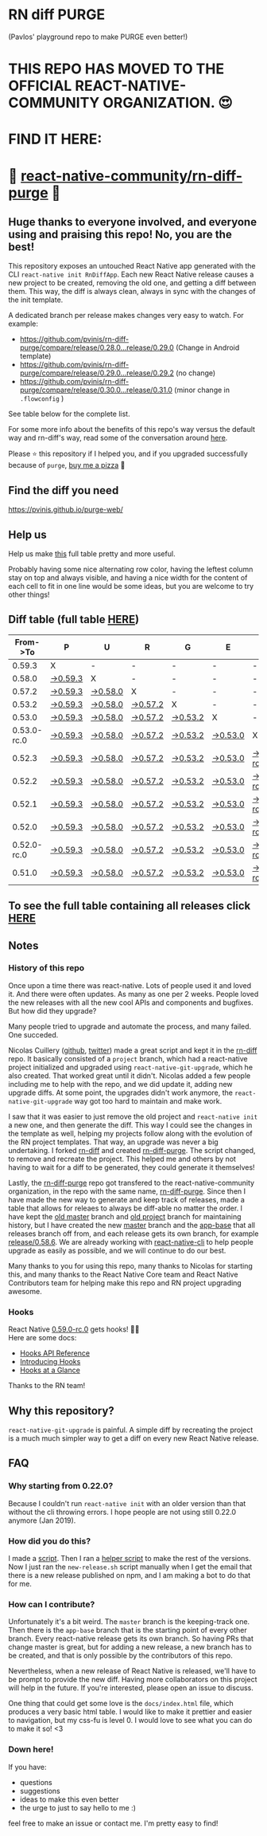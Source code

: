# RN diff PURGE
(Pavlos' playground repo to make PURGE even better!)

# THIS REPO HAS MOVED TO THE OFFICIAL REACT-NATIVE-COMMUNITY ORGANIZATION. 😍
# FIND IT HERE:  
# 💪 [react-native-community/rn-diff-purge](https://github.com/react-native-community/rn-diff-purge) 🎉
## Huge thanks to everyone involved, and everyone using and praising this repo! No, you are the best!

This repository exposes an untouched React Native app generated with the CLI
`react-native init RnDiffApp`. Each new React Native release causes a new project to be created, removing the old one, and getting a diff between them. This way, the diff is always clean, always in sync with the changes of the init template.

A dedicated branch per release makes changes very easy
to watch. For example:

* https://github.com/pvinis/rn-diff-purge/compare/release/0.28.0...release/0.29.0
(Change in Android template)
* https://github.com/pvinis/rn-diff-purge/compare/release/0.29.0...release/0.29.2
(no change)
* https://github.com/pvinis/rn-diff-purge/compare/release/0.30.0...release/0.31.0
(minor change in `.flowconfig` )

See table below for the complete list.

For some more info about the benefits of this repo's way versus the default way and rn-diff's way, read some of the conversation around [here](https://github.com/react-native-community/discussions-and-proposals/issues/68#issuecomment-452227478).

Please :star: this repository if I helped you, and if you upgraded successfully because of `purge`, [buy me a pizza](https://www.buymeacoffee.com/DGWwHVZ4s) :pizza:

## Find the diff you need
https://pvinis.github.io/purge-web/

## Help us
Help us make [this](https://pvinis.github.io/rn-diff-purge) full table pretty and more useful.

Probably having some nice alternating row color, having the leftest column stay on top and always visible, and having a nice width for the content of each cell to fit in one line would be some ideas, but you are welcome to try other things!

## Diff table (full table [HERE](https://pvinis.github.io/rn-diff-purge))

| From->To    | P                                                                                               | U                                                                                               | R                                                                                               | G                                                                                               | E                                                                                               |                                                                                                           | T                                                                                               | I                                                                                               | M                                                                                               | E                                                                                               | !                                                                                                    | !   |
| ----------- | ----------------------------------------------------------------------------------------------- | ----------------------------------------------------------------------------------------------- | ----------------------------------------------------------------------------------------------- | ----------------------------------------------------------------------------------------------- | ----------------------------------------------------------------------------------------------- | --------------------------------------------------------------------------------------------------------- | ----------------------------------------------------------------------------------------------- | ----------------------------------------------------------------------------------------------- | ----------------------------------------------------------------------------------------------- | ----------------------------------------------------------------------------------------------- | ---------------------------------------------------------------------------------------------------- | --- |
| 0.59.3      | X                                                                                               | -                                                                                               | -                                                                                               | -                                                                                               | -                                                                                               | -                                                                                                         | -                                                                                               | -                                                                                               | -                                                                                               | -                                                                                               | -                                                                                                    | -   |
| 0.58.0      | [->0.59.3](https://github.com/pvinis/rn-diff-purge/compare/release/0.58.0..release/0.59.3)      | X                                                                                               | -                                                                                               | -                                                                                               | -                                                                                               | -                                                                                                         | -                                                                                               | -                                                                                               | -                                                                                               | -                                                                                               | -                                                                                                    | -   |
| 0.57.2      | [->0.59.3](https://github.com/pvinis/rn-diff-purge/compare/release/0.57.2..release/0.59.3)      | [->0.58.0](https://github.com/pvinis/rn-diff-purge/compare/release/0.57.2..release/0.58.0)      | X                                                                                               | -                                                                                               | -                                                                                               | -                                                                                                         | -                                                                                               | -                                                                                               | -                                                                                               | -                                                                                               | -                                                                                                    | -   |
| 0.53.2      | [->0.59.3](https://github.com/pvinis/rn-diff-purge/compare/release/0.53.2..release/0.59.3)      | [->0.58.0](https://github.com/pvinis/rn-diff-purge/compare/release/0.53.2..release/0.58.0)      | [->0.57.2](https://github.com/pvinis/rn-diff-purge/compare/release/0.53.2..release/0.57.2)      | X                                                                                               | -                                                                                               | -                                                                                                         | -                                                                                               | -                                                                                               | -                                                                                               | -                                                                                               | -                                                                                                    | -   |
| 0.53.0      | [->0.59.3](https://github.com/pvinis/rn-diff-purge/compare/release/0.53.0..release/0.59.3)      | [->0.58.0](https://github.com/pvinis/rn-diff-purge/compare/release/0.53.0..release/0.58.0)      | [->0.57.2](https://github.com/pvinis/rn-diff-purge/compare/release/0.53.0..release/0.57.2)      | [->0.53.2](https://github.com/pvinis/rn-diff-purge/compare/release/0.53.0..release/0.53.2)      | X                                                                                               | -                                                                                                         | -                                                                                               | -                                                                                               | -                                                                                               | -                                                                                               | -                                                                                                    | -   |
| 0.53.0-rc.0 | [->0.59.3](https://github.com/pvinis/rn-diff-purge/compare/release/0.53.0-rc.0..release/0.59.3) | [->0.58.0](https://github.com/pvinis/rn-diff-purge/compare/release/0.53.0-rc.0..release/0.58.0) | [->0.57.2](https://github.com/pvinis/rn-diff-purge/compare/release/0.53.0-rc.0..release/0.57.2) | [->0.53.2](https://github.com/pvinis/rn-diff-purge/compare/release/0.53.0-rc.0..release/0.53.2) | [->0.53.0](https://github.com/pvinis/rn-diff-purge/compare/release/0.53.0-rc.0..release/0.53.0) | X                                                                                                         | -                                                                                               | -                                                                                               | -                                                                                               | -                                                                                               | -                                                                                                    | -   |
| 0.52.3      | [->0.59.3](https://github.com/pvinis/rn-diff-purge/compare/release/0.52.3..release/0.59.3)      | [->0.58.0](https://github.com/pvinis/rn-diff-purge/compare/release/0.52.3..release/0.58.0)      | [->0.57.2](https://github.com/pvinis/rn-diff-purge/compare/release/0.52.3..release/0.57.2)      | [->0.53.2](https://github.com/pvinis/rn-diff-purge/compare/release/0.52.3..release/0.53.2)      | [->0.53.0](https://github.com/pvinis/rn-diff-purge/compare/release/0.52.3..release/0.53.0)      | [->0.53.0-rc.0](https://github.com/pvinis/rn-diff-purge/compare/release/0.52.3..release/0.53.0-rc.0)      | X                                                                                               | -                                                                                               | -                                                                                               | -                                                                                               | -                                                                                                    | -   |
| 0.52.2      | [->0.59.3](https://github.com/pvinis/rn-diff-purge/compare/release/0.52.2..release/0.59.3)      | [->0.58.0](https://github.com/pvinis/rn-diff-purge/compare/release/0.52.2..release/0.58.0)      | [->0.57.2](https://github.com/pvinis/rn-diff-purge/compare/release/0.52.2..release/0.57.2)      | [->0.53.2](https://github.com/pvinis/rn-diff-purge/compare/release/0.52.2..release/0.53.2)      | [->0.53.0](https://github.com/pvinis/rn-diff-purge/compare/release/0.52.2..release/0.53.0)      | [->0.53.0-rc.0](https://github.com/pvinis/rn-diff-purge/compare/release/0.52.2..release/0.53.0-rc.0)      | [->0.52.3](https://github.com/pvinis/rn-diff-purge/compare/release/0.52.2..release/0.52.3)      | X                                                                                               | -                                                                                               | -                                                                                               | -                                                                                                    | -   |
| 0.52.1      | [->0.59.3](https://github.com/pvinis/rn-diff-purge/compare/release/0.52.1..release/0.59.3)      | [->0.58.0](https://github.com/pvinis/rn-diff-purge/compare/release/0.52.1..release/0.58.0)      | [->0.57.2](https://github.com/pvinis/rn-diff-purge/compare/release/0.52.1..release/0.57.2)      | [->0.53.2](https://github.com/pvinis/rn-diff-purge/compare/release/0.52.1..release/0.53.2)      | [->0.53.0](https://github.com/pvinis/rn-diff-purge/compare/release/0.52.1..release/0.53.0)      | [->0.53.0-rc.0](https://github.com/pvinis/rn-diff-purge/compare/release/0.52.1..release/0.53.0-rc.0)      | [->0.52.3](https://github.com/pvinis/rn-diff-purge/compare/release/0.52.1..release/0.52.3)      | [->0.52.2](https://github.com/pvinis/rn-diff-purge/compare/release/0.52.1..release/0.52.2)      | X                                                                                               | -                                                                                               | -                                                                                                    | -   |
| 0.52.0      | [->0.59.3](https://github.com/pvinis/rn-diff-purge/compare/release/0.52.0..release/0.59.3)      | [->0.58.0](https://github.com/pvinis/rn-diff-purge/compare/release/0.52.0..release/0.58.0)      | [->0.57.2](https://github.com/pvinis/rn-diff-purge/compare/release/0.52.0..release/0.57.2)      | [->0.53.2](https://github.com/pvinis/rn-diff-purge/compare/release/0.52.0..release/0.53.2)      | [->0.53.0](https://github.com/pvinis/rn-diff-purge/compare/release/0.52.0..release/0.53.0)      | [->0.53.0-rc.0](https://github.com/pvinis/rn-diff-purge/compare/release/0.52.0..release/0.53.0-rc.0)      | [->0.52.3](https://github.com/pvinis/rn-diff-purge/compare/release/0.52.0..release/0.52.3)      | [->0.52.2](https://github.com/pvinis/rn-diff-purge/compare/release/0.52.0..release/0.52.2)      | [->0.52.1](https://github.com/pvinis/rn-diff-purge/compare/release/0.52.0..release/0.52.1)      | X                                                                                               | -                                                                                                    | -   |
| 0.52.0-rc.0 | [->0.59.3](https://github.com/pvinis/rn-diff-purge/compare/release/0.52.0-rc.0..release/0.59.3) | [->0.58.0](https://github.com/pvinis/rn-diff-purge/compare/release/0.52.0-rc.0..release/0.58.0) | [->0.57.2](https://github.com/pvinis/rn-diff-purge/compare/release/0.52.0-rc.0..release/0.57.2) | [->0.53.2](https://github.com/pvinis/rn-diff-purge/compare/release/0.52.0-rc.0..release/0.53.2) | [->0.53.0](https://github.com/pvinis/rn-diff-purge/compare/release/0.52.0-rc.0..release/0.53.0) | [->0.53.0-rc.0](https://github.com/pvinis/rn-diff-purge/compare/release/0.52.0-rc.0..release/0.53.0-rc.0) | [->0.52.3](https://github.com/pvinis/rn-diff-purge/compare/release/0.52.0-rc.0..release/0.52.3) | [->0.52.2](https://github.com/pvinis/rn-diff-purge/compare/release/0.52.0-rc.0..release/0.52.2) | [->0.52.1](https://github.com/pvinis/rn-diff-purge/compare/release/0.52.0-rc.0..release/0.52.1) | [->0.52.0](https://github.com/pvinis/rn-diff-purge/compare/release/0.52.0-rc.0..release/0.52.0) | X                                                                                                    | -   |
| 0.51.0      | [->0.59.3](https://github.com/pvinis/rn-diff-purge/compare/release/0.51.0..release/0.59.3)      | [->0.58.0](https://github.com/pvinis/rn-diff-purge/compare/release/0.51.0..release/0.58.0)      | [->0.57.2](https://github.com/pvinis/rn-diff-purge/compare/release/0.51.0..release/0.57.2)      | [->0.53.2](https://github.com/pvinis/rn-diff-purge/compare/release/0.51.0..release/0.53.2)      | [->0.53.0](https://github.com/pvinis/rn-diff-purge/compare/release/0.51.0..release/0.53.0)      | [->0.53.0-rc.0](https://github.com/pvinis/rn-diff-purge/compare/release/0.51.0..release/0.53.0-rc.0)      | [->0.52.3](https://github.com/pvinis/rn-diff-purge/compare/release/0.51.0..release/0.52.3)      | [->0.52.2](https://github.com/pvinis/rn-diff-purge/compare/release/0.51.0..release/0.52.2)      | [->0.52.1](https://github.com/pvinis/rn-diff-purge/compare/release/0.51.0..release/0.52.1)      | [->0.52.0](https://github.com/pvinis/rn-diff-purge/compare/release/0.51.0..release/0.52.0)      | [->0.52.0-rc.0](https://github.com/pvinis/rn-diff-purge/compare/release/0.51.0..release/0.52.0-rc.0) | X   |

## To see the full table containing all releases click [HERE](https://pvinis.github.io/rn-diff-purge)

## Notes

### History of this repo

Once upon a time there was react-native. Lots of people used it and loved it. And there were often updates. As many as one per 2 weeks. People loved the new releases with all the new cool APIs and components and bugfixes. But how did they upgrade?

Many people tried to upgrade and automate the process, and many failed. One succeded.

Nicolas Cuillery ([github](https://github.com/ncuillery), [twitter](https://twitter.com/ncuillery)) made a great script and kept it in the [rn-diff](https://github.com/ncuillery/rn-diff) repo. It basically consisted of a `project` branch, which had a react-native project initialized and upgraded using `react-native-git-upgrade`, which he also created. That worked great until it didn't. Nicolas added a few people including me to help with the repo, and we did update it, adding new upgrade diffs. At some point, the upgrades didn't work anymore, the `react-native-git-upgrade` way got too hard to maintain and make work.

I saw that it was easier to just remove the old project and `react-native init` a new one, and then generate the diff. This way I could see the changes in the template as well, helping my projects follow along with the evolution of the RN project templates. That way, an upgrade was never a big undertaking. I forked [rn-diff](https://github.com/ncuillery/rn-diff) and created [rn-diff-purge](https://github.com/pvinis/rn-diff-purge). The script changed, to remove and recreate the project. This helped me and others by not having to wait for a diff to be generated, they could generate it themselves!

Lastly, the [rn-diff-purge](https://github.com/pvinis/rn-diff-purge) repo got transfered to the react-native-community organization, in the repo with the same name, [rn-diff-purge](https://github.com/react-native-community/rn-diff-purge). Since then I have made the new way to generate and keep track of releases, made a table that allows for releaes to always be diff-able no matter the order. I have kept the [old master](https://github.com/pvinis/rn-diff-purge/tree/old/master) branch and [old project](https://github.com/pvinis/rn-diff-purge/tree/old/project) branch for maintaining history, but I have created the new [master](https://github.com/pvinis/rn-diff-purge/tree/master) branch and the [app-base](https://github.com/pvinis/rn-diff-purge/tree/app-base) that all releases branch off from, and each release gets its own branch, for example [release/0.58.6](https://github.com/pvinis/rn-diff-purge/tree/release/0.58.6). We are already working with [react-native-cli](https://github.com/react-native-community/react-native-cli) to help people upgrade as easily as possible, and we will continue to do our best.

Many thanks to you for using this repo, many thanks to Nicolas for starting this, and many thanks to the React Native Core team and React Native Contributors team for helping make this repo and RN project upgrading awesome.

### Hooks
React Native [0.59.0-rc.0](https://github.com/pvinis/rn-diff-purge#version-changes) gets hooks! 🎉🥳  
Here are some docs:
- [Hooks API Reference](https://reactjs.org/docs/hooks-reference.html)
- [Introducing Hooks](https://reactjs.org/docs/hooks-intro.html)
- [Hooks at a Glance](https://reactjs.org/docs/hooks-overview.html)

Thanks to the RN team!

## Why this repository?
`react-native-git-upgrade` is painful. A simple diff by recreating the project is a much much simpler way to get a diff on every new React Native release.

## FAQ

### Why starting from 0.22.0?

Because I couldn't run `react-native init` with an older version than that without the cli throwing errors. I hope people are not using still 0.22.0 anymore (Jan 2019).

### How did you do this?

I made a [script](https://github.com/pvinis/rn-diff-purge/blob/master/new-release.sh). Then I ran a [helper script](https://github.com/pvinis/rn-diff-purge/blob/master/new-release.sh) to make the rest of the versions.
Now I just ran the `new-release.sh` script manually when I get the email that there is a new release published on npm, and I am making a bot to do that for me.

### How can I contribute?

Unfortunately it's a bit weird. The `master` branch is the keeping-track one. Then there is the `app-base` branch that is the starting point of every other branch. Every react-native release gets its own branch. So having PRs that change master is great, but for adding a new release, a new branch has to be created, and that is only possible by the contributors of this repo.

Nevertheless, when a new release of React Native is released, we'll have to be prompt to provide
the new diff. Having more collaborators on this project will help in the future. If you're interested, please open an issue to discuss.

One thing that could get some love is the `docs/index.html` file, which produces a very basic html table. I would like to make it prettier and easier to navigation, but my css-fu is level 0. I would love to see what you can do to make it so! <3

### Down here!

If you have: 
- questions
- suggestions
- ideas to make this even better
- the urge to just to say hello to me :)

feel free to make an issue or contact me. I'm pretty easy to find!

